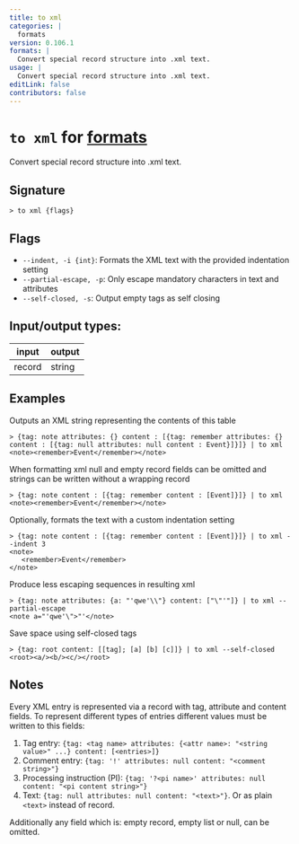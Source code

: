 ```yaml
---
title: to xml
categories: |
  formats
version: 0.106.1
formats: |
  Convert special record structure into .xml text.
usage: |
  Convert special record structure into .xml text.
editLink: false
contributors: false
---
```

<!-- This file is automatically generated. Please edit the command in https://github.com/nushell/nushell instead. -->

# `to xml` for [formats](/commands/categories/formats.md)

<div class='command-title'>Convert special record structure into .xml text.</div>

## Signature

```> to xml {flags} ```

## Flags

 -  `--indent, -i {int}`: Formats the XML text with the provided indentation setting
 -  `--partial-escape, -p`: Only escape mandatory characters in text and attributes
 -  `--self-closed, -s`: Output empty tags as self closing


## Input/output types:

| input  | output |
| ------ | ------ |
| record | string |
## Examples

Outputs an XML string representing the contents of this table
```nu
> {tag: note attributes: {} content : [{tag: remember attributes: {} content : [{tag: null attributes: null content : Event}]}]} | to xml
<note><remember>Event</remember></note>
```

When formatting xml null and empty record fields can be omitted and strings can be written without a wrapping record
```nu
> {tag: note content : [{tag: remember content : [Event]}]} | to xml
<note><remember>Event</remember></note>
```

Optionally, formats the text with a custom indentation setting
```nu
> {tag: note content : [{tag: remember content : [Event]}]} | to xml --indent 3
<note>
   <remember>Event</remember>
</note>
```

Produce less escaping sequences in resulting xml
```nu
> {tag: note attributes: {a: "'qwe'\\"} content: ["\"'"]} | to xml --partial-escape
<note a="'qwe'\">"'</note>
```

Save space using self-closed tags
```nu
> {tag: root content: [[tag]; [a] [b] [c]]} | to xml --self-closed
<root><a/><b/><c/></root>
```

## Notes
Every XML entry is represented via a record with tag, attribute and content fields.
To represent different types of entries different values must be written to this fields:
1. Tag entry: `{tag: <tag name> attributes: {<attr name>: "<string value>" ...} content: [<entries>]}`
2. Comment entry: `{tag: '!' attributes: null content: "<comment string>"}`
3. Processing instruction (PI): `{tag: '?<pi name>' attributes: null content: "<pi content string>"}`
4. Text: `{tag: null attributes: null content: "<text>"}`. Or as plain `<text>` instead of record.

Additionally any field which is: empty record, empty list or null, can be omitted.
